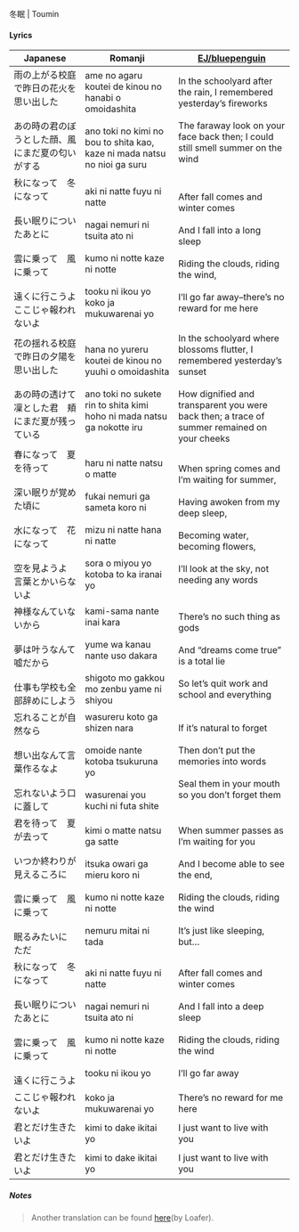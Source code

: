 冬眠 | Toumin
#### Lyrics

| Japanese                                                                    | Romanji                                                                                                                                            | [EJ/bluepenguin](https://ejtranslations.wordpress.com/2018/10/24/yorushika-toumin/)                                                                                                |
| --------------------------------------------------------------------------- | -------------------------------------------------------------------------------------------------------------------------------------------------- | ---------------------------------------------------------------------------------------------------------------------------------------------------------------------------------- |
| 雨の上がる校庭で昨日の花火を思い出した<br><br>あの時の君のぼうとした顔、風にまだ夏の匂いがする                         | ame no agaru koutei de kinou no hanabi o omoidashita<br><br>ano toki no kimi no bou to shita kao, kaze ni mada natsu no nioi ga suru               | In the schoolyard after the rain, I remembered yesterday’s fireworks<br><br>The faraway look on your face back then; I could still smell summer on the wind                        |
| 秋になって　冬になって<br><br>長い眠りについたあとに<br><br>雲に乗って　風に乗って<br><br>遠くに行こうよ　ここじゃ報われないよ | aki ni natte fuyu ni natte<br><br>nagai nemuri ni tsuita ato ni<br><br>kumo ni notte kaze ni notte<br><br>tooku ni ikou yo koko ja mukuwarenai yo  | After fall comes and winter comes<br><br>And I fall into a long sleep<br><br>Riding the clouds, riding the wind,<br><br>I’ll go far away–there’s no reward for me here             |
| 花の揺れる校庭で昨日の夕陽を思い出した<br><br>あの時の透けて凜とした君　頬にまだ夏が残っている                         | hana no yureru koutei de kinou no yuuhi o omoidashita<br><br>ano toki no sukete rin to shita kimi hoho ni mada natsu ga nokotte iru                | In the schoolyard where blossoms flutter, I remembered yesterday’s sunset<br><br>How dignified and transparent you were back then; a trace of summer remained on your cheeks       |
| 春になって　夏を待って<br><br>深い眠りが覚めた頃に<br><br>水になって　花になって<br><br>空を見ようよ　言葉とかいらないよ    | haru ni natte natsu o matte<br><br>fukai nemuri ga sameta koro ni<br><br>mizu ni natte hana ni natte<br><br>sora o miyou yo kotoba to ka iranai yo | When spring comes and I’m waiting for summer,<br><br>Having awoken from my deep sleep,<br><br>Becoming water, becoming flowers,<br><br>I’ll look at the sky, not needing any words |
| 神様なんていないから<br><br>夢は叶うなんて嘘だから<br><br>仕事も学校も全部辞めにしよう                         | kami-sama nante inai kara<br><br>yume wa kanau nante uso dakara<br><br>shigoto mo gakkou mo zenbu yame ni shiyou                                   | There’s no such thing as gods<br><br>And “dreams come true” is a total lie<br><br>So let’s quit work and school and everything                                                     |
| 忘れることが自然なら<br><br>想い出なんて言葉作るなよ<br><br>忘れないよう口に蓋して                           | wasureru koto ga shizen nara<br><br>omoide nante kotoba tsukuruna yo<br><br>wasurenai you kuchi ni futa shite                                      | If it’s natural to forget<br><br>Then don’t put the memories into words<br><br>Seal them in your mouth so you don’t forget them                                                    |
| 君を待って　夏が去って<br><br>いつか終わりが見えるころに<br><br>雲に乗って　風に乗って<br><br>眠るみたいに　ただ        | kimi o matte natsu ga satte<br><br>itsuka owari ga mieru koro ni<br><br>kumo ni notte kaze ni notte<br><br>nemuru mitai ni tada                    | When summer passes as I’m waiting for you<br><br>And I become able to see the end,<br><br>Riding the clouds, riding the wind<br><br>It’s just like sleeping, but…                  |
| 秋になって　冬になって<br><br>長い眠りについたあとに<br><br>雲に乗って　風に乗って<br><br>遠くに行こうよ            | aki ni natte fuyu ni natte<br><br>nagai nemuri ni tsuita ato ni<br><br>kumo ni notte kaze ni notte<br><br>tooku ni ikou yo                         | After fall comes and winter comes<br><br>And I fall into a deep sleep<br><br>Riding the clouds, riding the wind<br><br>I’ll go far away                                            |
| ここじゃ報われないよ                                                                  | koko ja mukuwarenai yo                                                                                                                             | There’s no reward for me here                                                                                                                                                      |
| 君とだけ生きたいよ                                                                   | kimi to dake ikitai yo                                                                                                                             | I just want to live with you                                                                                                                                                       |
| 君とだけ生きたいよ                                                                   | kimi to dake ikitai yo                                                                                                                             | I just want to live with you                                                                                                                                                       |
##### Notes
>Another translation can be found [here](https://docs.google.com/document/d/13J4vSypLm4jTmJeJmAanJv7aWBOegnxs81XQfjnB8us/edit)(by Loafer).